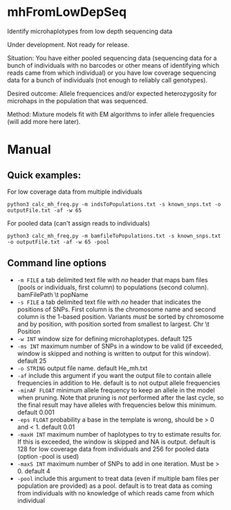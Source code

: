 # mhFromLowDepSeq
 Identify microhaplotypes from low depth sequencing data
 
 Under development. Not ready for release.
 
 Situation: You have either pooled sequencing data (sequencing data for a bunch of individuals 
 with no barcodes or other means of identifying which reads came from which individual) or you 
 have low coverage sequencing data for a bunch of individuals (not enough to reliably call genotypes).
 
 Desired outcome: Allele frequencices and/or expected heterozygosity for microhaps in the population 
 that was sequenced.
 
 Method: Mixture models fit with EM algorithms to infer allele frequencies (will add more here later).
 
# Manual

## Quick examples: 

For low coverage data from multiple individuals
```
python3 calc_mh_freq.py -m indsToPopulations.txt -s known_snps.txt -o outputFile.txt -af -w 65
```

For pooled data (can't assign reads to individuals)
```
python3 calc_mh_freq.py -m bamfileToPopulations.txt -s known_snps.txt -o outputFile.txt -af -w 65 -pool
```

## Command line options
 
- `-m FILE` a tab delimited text file with _no_ header that maps bam files (pools or individuals, first column) to 
populations (second column). bamFilePath \t popName
- `-s FILE` a tab delimited text file with _no_ header that indicates the positions of SNPs. First 
column is the chromosome name and second column is the 1-based position. Variants _must_ be sorted by chromosome
and by position, with position sorted from smallest to largest. Chr \t Position
- `-w INT` window size for defining microhaplotypes. default 125
- `-ms INT` maximum number of SNPs in a window to be valid (if exceeded, window is skipped and nothing is written to 
output for this window). default 25
- `-o STRING` output file name. default He_mh.txt
- `-af` include this argument if you want the output file to contain allele frequencies in addition to He. default is to not output allele frequencies
- `-minAF FLOAT` minimum allele frequency to keep an allele in the model when pruning. Note that pruning is _not_ performed after the 
last cycle, so the final result may have alleles with frequencies below this minimum. default 0.001
- `-eps FLOAT` probability a base in the template is wrong, should be > 0 and < 1. default 0.01
- `-maxH INT` maximum number of haplotypes to try to estimate results for. If this is exceeded, the window is skipped and NA is output. default is 128 for 
low coverage data from individuals and 256 for pooled data (option -pool is used)
- `-maxS INT` maximum number of SNPs to add in one iteration. Must be > 0. default 4
- `-pool` include this argument to treat data (even if multiple bam files per population are provided) as a pool. default is to treat data as coming from individuals
with no knowledge of which reads came from which individual

